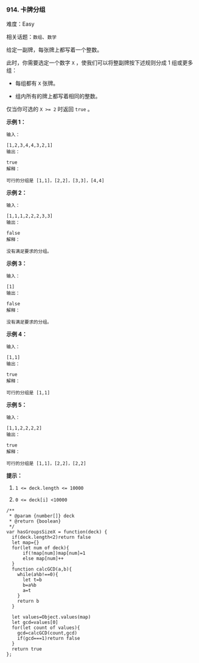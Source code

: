 ### 914. 卡牌分组

难度：Easy

相关话题：`数组`、`数学`

给定一副牌，每张牌上都写着一个整数。



此时，你需要选定一个数字  `X` ，使我们可以将整副牌按下述规则分成 1 组或更多组：




* 每组都有 `X` 张牌。

* 组内所有的牌上都写着相同的整数。





仅当你可选的  `X >= 2`  时返回 `true` 。







**示例 1：** 





```
输入：

[1,2,3,4,4,3,2,1]
输出：

true
解释：

可行的分组是 [1,1]，[2,2]，[3,3]，[4,4]

```


**示例 2：** 





```
输入：

[1,1,1,2,2,2,3,3]
输出：

false
解释：

没有满足要求的分组。

```


**示例 3：** 





```
输入：

[1]
输出：

false
解释：

没有满足要求的分组。

```


**示例 4：** 





```
输入：

[1,1]
输出：

true
解释：

可行的分组是 [1,1]

```


**示例 5：** 





```
输入：

[1,1,2,2,2,2]
输出：

true
解释：

可行的分组是 [1,1]，[2,2]，[2,2]

```



**提示：** 




1.  `1 <= deck.length <= 10000` 

2.  `0 <= deck[i] <10000` 










```
/**
 * @param {number[]} deck
 * @return {boolean}
 */
var hasGroupsSizeX = function(deck) {
  if(deck.length<2)return false
  let map={}
  for(let num of deck){
      if(!map[num])map[num]=1
      else map[num]++
  }
  function calcGCD(a,b){
    while(a%b!==0){
      let t=b
      b=a%b
      a=t
    }
    return b
  }
  
  let values=Object.values(map)
  let gcd=values[0]
  for(let count of values){
    gcd=calcGCD(count,gcd)
    if(gcd===1)return false
  }
  return true
};



```

